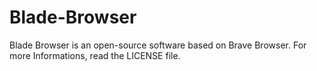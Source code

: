 # Blade-Browser
Blade Browser is an open-source software based on Brave Browser. For more Informations, read the LICENSE file.

